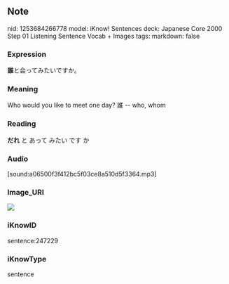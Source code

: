 ## Note
nid: 1253684266778
model: iKnow! Sentences
deck: Japanese Core 2000 Step 01 Listening Sentence Vocab + Images
tags: 
markdown: false

### Expression
<!DOCTYPE html>
<title></title>
<b>誰</b>と会ってみたいですか。



### Meaning
Who would you like to meet one day?
誰 -- who, whom

### Reading
<!DOCTYPE html>
<title></title>
<b>だれ</b> と あって みたい です か



### Audio
[sound:a06500f3f412bc5f03ce8a510d5f3364.mp3]

### Image_URI
<!DOCTYPE html>
<title></title>
<img src="5033ee4a334f9953c0ceeb67f4dbf639.jpg">



### iKnowID
sentence:247229

### iKnowType
sentence
